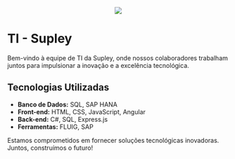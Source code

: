 <p align="center">
<IMG src="http://www.supley.com.br/Logo/Novo%20Logo%20Supley.jpg"/>
</p>

# TI - Supley

Bem-vindo à equipe de TI da Supley, onde nossos colaboradores trabalham juntos para impulsionar a inovação e a excelência tecnológica.

## Tecnologias Utilizadas

- **Banco de Dados:** SQL, SAP HANA
- **Front-end:** HTML, CSS, JavaScript, Angular
- **Back-end:** C#, SQL, Express.js
- **Ferramentas:** FLUIG, SAP

Estamos comprometidos em fornecer soluções tecnológicas inovadoras. Juntos, construímos o futuro!
